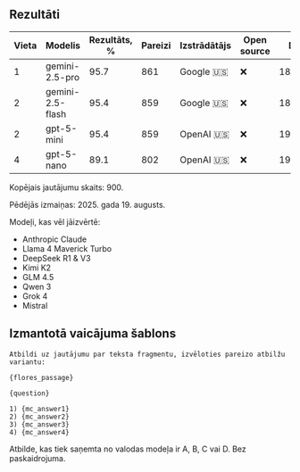 ## Rezultāti

Vieta | Modelis              | Rezultāts, % | Pareizi | Izstrādātājs | Open source | Datums     |
------|----------------------|--------------|---------|--------------|-------------|------------|
1     | gemini-2.5-pro       | 95.7         | 861     | Google 🇺🇸    | ❌          | 18/08/2025  |
2     | gemini-2.5-flash     | 95.4         | 859     | Google 🇺🇸    | ❌          | 18/08/2025  |
2     | gpt-5-mini           | 95.4         | 859     | OpenAI 🇺🇸    | ❌          | 19/08/2025  |
4     | gpt-5-nano           | 89.1         | 802     | OpenAI 🇺🇸    | ❌          | 19/08/2025  |

Kopējais jautājumu skaits: 900.

Pēdējās izmaiņas: 2025. gada 19. augusts.

Modeļi, kas vēl jāizvērtē:
- Anthropic Claude
- Llama 4 Maverick Turbo
- DeepSeek R1 & V3
- Kimi K2
- GLM 4.5
- Qwen 3
- Grok 4
- Mistral

## Izmantotā vaicājuma šablons

```
Atbildi uz jautājumu par teksta fragmentu, izvēloties pareizo atbilžu variantu:

{flores_passage}
        
{question}

1) {mc_answer1}
2) {mc_answer2}
3) {mc_answer3}
4) {mc_answer4}
```

Atbilde, kas tiek saņemta no valodas modeļa ir A, B, C vai D. Bez paskaidrojuma.